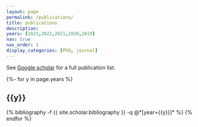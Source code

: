 ```yaml
---
layout: page
permalink: /publications/
title: publications
description:
years: [2023,2022,2021,2020,2019]
nav: true
nav_order: 1
display_categories: [PhD, journal]
---
```

<!-- _pages/publications.md -->
See <a href="https://scholar.google.com/citations?user=X71o1ykAAAAJ&hl=en">Google scholar</a> for a full publication list.

<div class="publications">

{%- for y in page.years %}
  <h2 class="year">{{y}}</h2>
  {% bibliography -f {{ site.scholar.bibliography }} -q @*[year={{y}}]* %}
{% endfor %}

</div>
